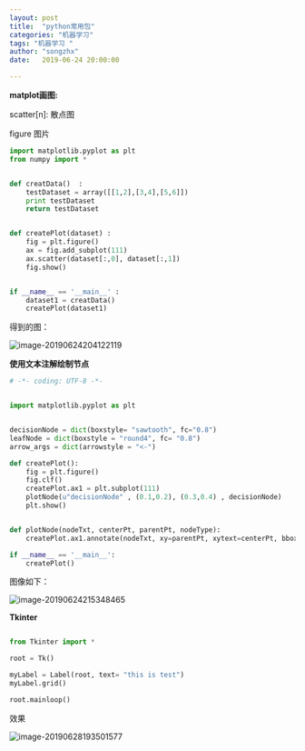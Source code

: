 ```yaml
---
layout: post
title:  "python常用包"
categories: "机器学习"
tags: "机器学习 "
author: "songzhx"
date:   2019-06-24 20:00:00

---
```




**matplot画图:**

scatter[n]: 散点图 

figure 图片

 

```python
import matplotlib.pyplot as plt
from numpy import *


def creatData()  :
    testDataset = array([[1,2],[3,4],[5,6]])
    print testDataset
    return testDataset


def createPlot(dataset) :
    fig = plt.figure()
    ax = fig.add_subplot(111)
    ax.scatter(dataset[:,0], dataset[:,1])
    fig.show()


if __name__ == '__main__' :
    dataset1 = creatData()
    createPlot(dataset1)
```

得到的图：

![image-20190624204122119](https://tva1.sinaimg.cn/large/006y8mN6gy1g6fcqtdm90j30k00f0wen.jpg)



**使用文本注解绘制节点**

```python
# -*- coding: UTF-8 -*-


import matplotlib.pyplot as plt


decisionNode = dict(boxstyle= "sawtooth", fc="0.8")
leafNode = dict(boxstyle = "round4", fc= "0.8")
arrow_args = dict(arrowstyle = "<-")

def createPlot():
    fig = plt.figure()
    fig.clf()
    createPlot.ax1 = plt.subplot(111)
    plotNode(u"decisionNode" , (0.1,0.2), (0.3,0.4) , decisionNode)
    plt.show()


def plotNode(nodeTxt, centerPt, parentPt, nodeType):
    createPlot.ax1.annotate(nodeTxt, xy=parentPt, xytext=centerPt, bbox=nodeType, arrowprops=arrow_args)

if __name__ == '__main__':
    createPlot()
```

图像如下：

![image-20190624215348465](https://tva1.sinaimg.cn/large/006y8mN6gy1g6fcqtu1n2j30iy0ecmxb.jpg)



**Tkinter**

```python

from Tkinter import *

root = Tk()

myLabel = Label(root, text= "this is test")
myLabel.grid()

root.mainloop()
```

效果

![image-20190628193501577](https://tva1.sinaimg.cn/large/006y8mN6gy1g6fcqubzr4j30ai08y0sn.jpg)